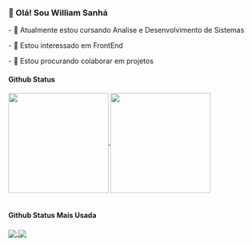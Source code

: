 

<!---
Sanha258/Sanha258 is a ✨ special ✨ repository because its `README.md` (this file) appears on your GitHub profile.
You can click the Preview link to take a look at your changes.
--->
<h3>👋 Olá! Sou William Sanhá </h3>
<p>- 🌱 Atualmente estou cursando Analise e Desenvolvimento de Sistemas </p>
<p>- 👀 Estou interessado em FrontEnd  </p>
<p>- 💞️ Estou procurando colaborar em projetos </p>

<h4>Github Status</h4>
<!-- personalizar o github -->

<a href="https://github.com/Sanha258/github-readme-stats">
  <img height=200 align="center" src="https://github-readme-stats.vercel.app/api?username=Sanha258&theme=dracula&bg_color=00000000" />
</a>
<a href="https://github.com/Sanha258/convoychat">
  <img height=200 align="center" src="https://github-readme-stats.vercel.app/api/top-langs?username=Sanha258&layout=compact&langs_count=8&card_width=320&theme=dracula&bg_color=00000000"/>
</a>

<br>
<br>

<h4>Github Status Mais Usada</h4>

<!-- personalizar o github - linguagens de programaçao mais usadas -->

<a href="https://github.com/Sanha258/github-readme-stats">
  <img align="center" src="https://github-readme-stats.vercel.app/api/pin/?username=Sanha258&repo=github-readme-stats&theme=dracula&bg_color=00000000" />
</a>
<a href="https://github.com/Sanha258/convoychat">
  <img align="center" src="https://github-readme-stats.vercel.app/api/pin/?username=Sanha258&repo=convoychat&theme=dracula&bg_color=00000000" />
</a>








